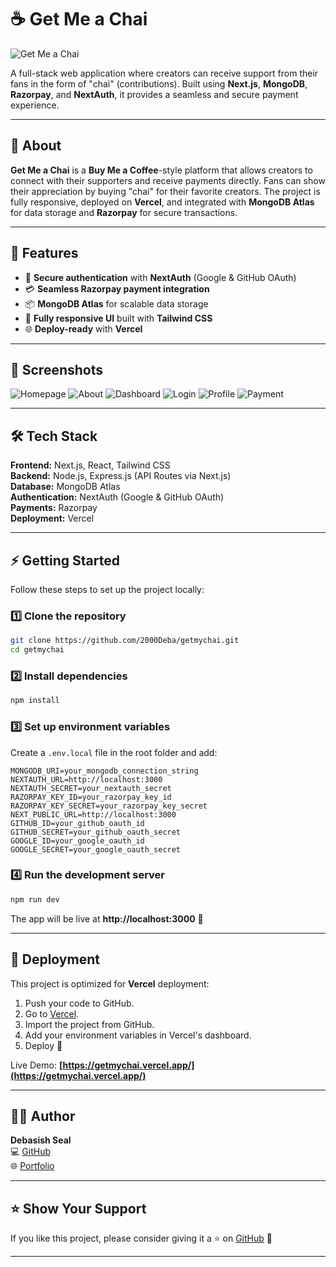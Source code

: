 # ☕ Get Me a Chai

![Get Me a Chai](./screenshots/banner.png)

A full-stack web application where creators can receive support from their fans in the form of "chai" (contributions). Built using **Next.js**, **MongoDB**, **Razorpay**, and **NextAuth**, it provides a seamless and secure payment experience.

---

## 📖 About

**Get Me a Chai** is a **Buy Me a Coffee**-style platform that allows creators to connect with their supporters and receive payments directly. Fans can show their appreciation by buying "chai" for their favorite creators. The project is fully responsive, deployed on **Vercel**, and integrated with **MongoDB Atlas** for data storage and **Razorpay** for secure transactions.

---

## 🚀 Features

- 🔐 **Secure authentication** with **NextAuth** (Google & GitHub OAuth)
- 💳 **Seamless Razorpay payment integration**
- 📦 **MongoDB Atlas** for scalable data storage
- 📱 **Fully responsive UI** built with **Tailwind CSS**
- 🌐 **Deploy-ready** with **Vercel**

---

## 📸 Screenshots

![Homepage](./screenshots/getmychai.png)
![About](./screenshots/about.jpg)
![Dashboard](./screenshots/dashboard.jpg)
![Login](./screenshots/login.jpg)
![Profile](./screenshots/yourpage.jpg)
![Payment](./screenshots/payment.jpg)

---

## 🛠️ Tech Stack

**Frontend:** Next.js, React, Tailwind CSS  
**Backend:** Node.js, Express.js (API Routes via Next.js)  
**Database:** MongoDB Atlas  
**Authentication:** NextAuth (Google & GitHub OAuth)  
**Payments:** Razorpay  
**Deployment:** Vercel

---

## ⚡ Getting Started

Follow these steps to set up the project locally:

### 1️⃣ Clone the repository
```bash
git clone https://github.com/2000Deba/getmychai.git
cd getmychai
```

### 2️⃣ Install dependencies
```bash
npm install
```

### 3️⃣ Set up environment variables

Create a `.env.local` file in the root folder and add:

```env
MONGODB_URI=your_mongodb_connection_string
NEXTAUTH_URL=http://localhost:3000
NEXTAUTH_SECRET=your_nextauth_secret
RAZORPAY_KEY_ID=your_razorpay_key_id
RAZORPAY_KEY_SECRET=your_razorpay_key_secret
NEXT_PUBLIC_URL=http://localhost:3000
GITHUB_ID=your_github_oauth_id
GITHUB_SECRET=your_github_oauth_secret
GOOGLE_ID=your_google_oauth_id
GOOGLE_SECRET=your_google_oauth_secret
```

### 4️⃣ Run the development server
```bash
npm run dev
```

The app will be live at **http://localhost:3000** 🚀

---

## 🚀 Deployment

This project is optimized for **Vercel** deployment:

1. Push your code to GitHub.
2. Go to [Vercel](https://vercel.com/).
3. Import the project from GitHub.
4. Add your environment variables in Vercel's dashboard.
5. Deploy 🚀

Live Demo: **[https://getmychai.vercel.app/](https://getmychai.vercel.app/)**

---

## 👨‍💻 Author

**Debasish Seal**  
💻 [GitHub](https://github.com/2000Deba)  
🌐 [Portfolio](https://portfolio-mqbv.vercel.app/)  

---

## ⭐ Show Your Support

If you like this project, please consider giving it a ⭐ on [GitHub](https://github.com/2000Deba/getmychai) 🙌

---
